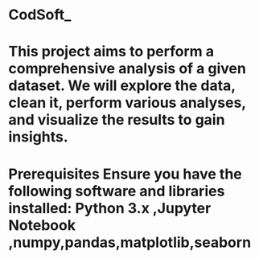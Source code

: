 # CodSoft_
# This project aims to perform a comprehensive analysis of a given dataset. We will explore the data, clean it, perform various analyses, and visualize the results to gain insights.
# Prerequisites Ensure you have the following software and libraries installed: Python 3.x ,Jupyter Notebook ,numpy,pandas,matplotlib,seaborn
